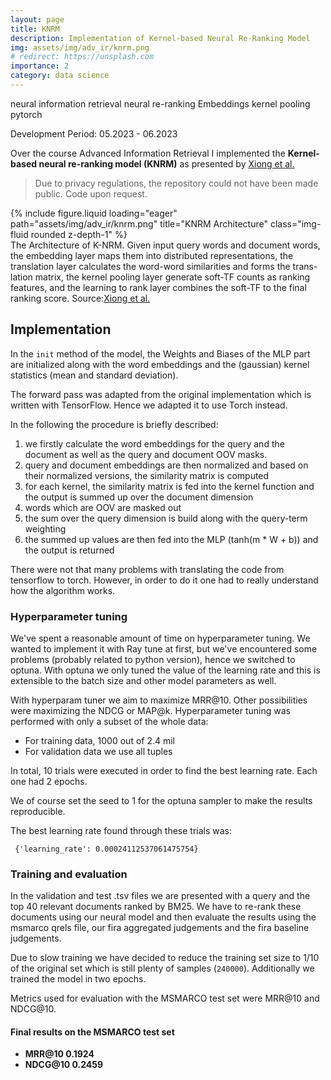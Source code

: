 ```yaml
---
layout: page
title: KNRM 
description: Implementation of Kernel-based Neural Re-Ranking Model
img: assets/img/adv_ir/knrm.png
# redirect: https://unsplash.com
importance: 2
category: data science
---
```


<span class="lead"><span class="badge badge-pill badge-primary">neural information retrieval</span></span>
<span class="lead"><span class="badge badge-pill badge-primary">neural re-ranking</span></span>
<span class="lead"><span class="badge badge-pill badge-primary">Embeddings</span></span>
<span class="lead"><span class="badge badge-pill badge-primary">kernel pooling</span></span>
<span class="lead"><span class="badge badge-pill badge-primary">pytorch</span></span>

<span class="lead"><span class="badge badge-pill badge-secondary">Development Period: 05.2023 - 06.2023</span></span>



Over the course Advanced Information Retrieval I implemented the **Kernel-based neural re-ranking model (KNRM)** as presented by [Xiong et al.](https://dl.acm.org/doi/abs/10.1145/3077136.3080809)

> Due to privacy regulations, the repository could not have been made public. Code upon request.

<div class="row">
    <div class="col-sm mt-3 mt-md-0">
        {% include figure.liquid loading="eager" path="assets/img/adv_ir/knrm.png" title="KNRM Architecture" class="img-fluid rounded z-depth-1" %}
    </div>
</div>
<div class="caption">
    The Architecture of K-NRM. Given input query words and document words, the embedding layer maps them into distributed representations, the translation layer calculates the word-word similarities and forms the trans- lation matrix, the kernel pooling layer generate soft-TF counts as ranking features, and the learning to rank layer combines the soft-TF to the final ranking score. Source:<a href="https://dl.acm.org/doi/abs/10.1145/3077136.3080809">Xiong et al.</a>
</div>

## Implementation

In the `init` method of the model, the Weights and Biases of the MLP part are initialized along with the word embeddings and the (gaussian) kernel statistics (mean and standard deviation).

The forward pass was adapted from the original implementation which is written with TensorFlow. Hence we adapted it to use Torch instead.

In the following the procedure is briefly described:
1. we firstly calculate the word embeddings for the query and the document as well as the query and document OOV masks.
2. query and document embeddings are then normalized and based on their normalized versions, the similarity matrix is computed
3. for each kernel, the similarity matrix is fed into the kernel function and the output is summed up over the document dimension
4. words which are OOV are masked out
5. the sum over the query dimension is build along with the query-term weighting
6. the summed up values are then fed into the MLP (tanh(m * W + b)) and the output is returned

There were not that many problems with translating the code from tensorflow to torch. However, in order to do it one had to really understand how the algorithm works.


### Hyperparameter tuning

We've spent a reasonable amount of time on hyperparameter tuning. We wanted to implement it with Ray tune at first, but we've encountered some problems (probably related to python version), hence we switched to optuna. With optuna we only tuned the value of the learning rate and this is extensible to the batch size and other model parameters as well. 

With hyperparam tuner we aim to maximize MRR@10. Other possibilities were maximizing the NDCG or MAP@k.
Hyperparameter tuning was performed with only a subset of the whole data:
- For training data, 1000 out of 2.4 mil
- For validation data we use all tuples

In total, 10 trials were executed in order to find the best learning rate. Each one had 2 epochs.

We of course set the seed to 1 for the optuna sampler to make the results reproducible.

The best learning rate found through these trials was:
```
 {'learning_rate': 0.00024112537061475754}
```

### Training and evaluation

In the validation and test .tsv files we are presented with a query and the top 40 relevant documents ranked by BM25. We have to re-rank these documents using our neural model and then evaluate the results using the msmarco qrels file, our fira aggregated judgements and the fira baseline judgements.

Due to slow training we have decided to reduce the training set size to 1/10 of the original set which is still plenty of samples (`240000`). Additionally we trained the model in two epochs.

Metrics used for evaluation with the MSMARCO test set were MRR@10 and NDCG@10.

#### Final results on the MSMARCO test set

- **MRR@10 0.1924**
- **NDCG@10 0.2459**
